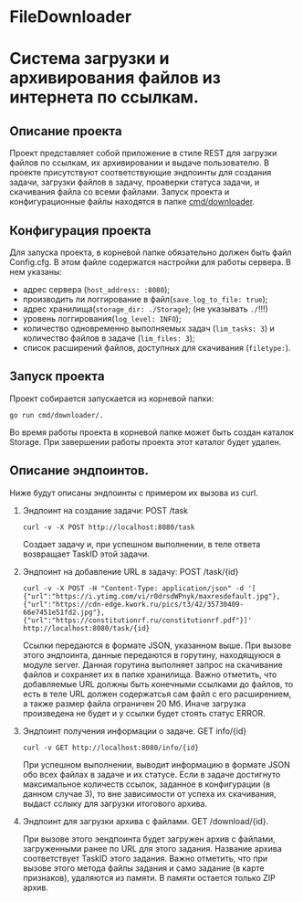 # FileDownloader
# Система загрузки и архивирования файлов из интернета по ссылкам.

## Описание проекта
Проект представляет собой приложение в стиле REST для загрузки файлов по ссылкам, их архивировании и выдаче пользователю. В проекте присутствуют соответствующие эндпоинты для создания задачи, загрузки файлов в задачу, проаверки статуса задачи, и скачивания файла со всеми файлами. Запуск проекта и конфигурационные файлы находятся в папке [cmd/downloader](/cmd/downloader/). 
## Конфигурация проекта
Для запуска проекта, в корневой папке обязательно должен быть файл Config.cfg. В этом файле содержатся настройки для работы сервера. В нем указаны:
- адрес сервера (```host_address: :8080```);
- производить ли логгирование в файл(```save_log_to_file: true```);
- адрес хранилища(```storage_dir: ./Storage```); (не указывать ```./```!!!)
- уровень логгирования(```log_level: INFO```);
- количество одновременно выполняемых задач (```lim_tasks: 3```) и количество файлов в задаче (```lim_files: 3```);
- список расширений файлов, доступных для скачивания (```filetype:```).
## Запуск проекта
Проект собирается запускается из корневой папки:
```
go run cmd/downloader/.
```
Во время работы проекта в корневой папке может быть создан каталок Storage. При завершении работы проекта этот каталог будет удален.
## Описание эндпоинтов.
Ниже будут описаны эндпоинты с примером их вызова из curl.
1. Эндпоинт на создание задачи:
    POST /task
    ```
    curl -v -X POST http://localhost:8080/task
    ```
    Создает задачу и, при успешном выполнении, в теле ответа возвращает TaskID этой задачи. 
2. Эндпоинт на добавление URL в задачу: POST /task/{id}
    ```
    curl -v -X POST -H "Content-Type: application/json" -d '[
    {"url":"https://i.ytimg.com/vi/r0drsdWPnyk/maxresdefault.jpg"},
    {"url":"https://cdn-edge.kwork.ru/pics/t3/42/35730409-66e7451e51fd2.jpg"},
    {"url":"https://constitutionrf.ru/constitutionrf.pdf"}]' http://localhost:8080/task/{id}
    ```
    Ссылки передаются в формате JSON, указанном выше.
    При вызове этого эндпоинта, данные передаются в горутину, находящуюся в модуле server. Данная горутина выполняет запрос на скачивание файлов и сохраняет их в папке хранилища. Важно отметить, что добавляемые URL должны быть конечными ссылками до файлов, то есть в теле URL должен содержатсья сам файл с его расширением, а также размер файла ограничен 20 Мб. Иначе загрузка произведена не будет и у ссылки будет стоять статус ERROR.

3. Эндпоинт получения информации о задаче. GET info/{id}
    ```
    curl -v GET http://localhost:8080/info/{id}
    ```
    При успешном выполнении, выводит информацию в формате JSON обо всех файлах в задаче и их статусе. Если в задаче достигнуто максимальное количеств ссылок, заданное в конфигурации (в данном случае 3), то вне зависимости от успеха их скачивания, выдаст сслыку для загрузки итогового архива.

4. Эндпоинт для загрузки архива с файлами. GET /download/{id}.

    При вызове этого эендпоинта будет загружен архив с файлами, загруженными ранее по URL для этого задания. Название архива соответствует TaskID этого задания. Важно отметить, что при вызове этого метода файлы задания и само задание (в карте признаков), удаляются из памяти. В памяти остается только ZIP архив.




